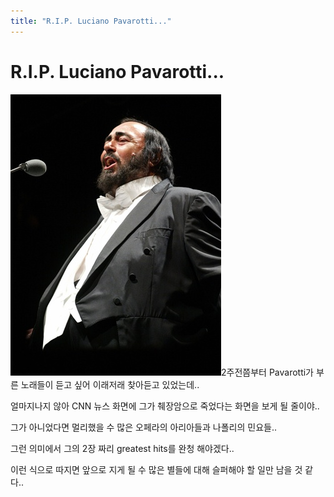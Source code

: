 ```yaml
---
title: "R.I.P. Luciano Pavarotti..."
---
```

# R.I.P. Luciano Pavarotti...

![image](/assets/images/10f1061b3cac0f47ebe923a2ca7aca88.png)2주전쯤부터 Pavarotti가 부른 노래들이 듣고 싶어 이래저래 찾아듣고 있었는데..

얼마지나지 않아 CNN 뉴스 화면에 그가 췌장암으로 죽었다는 화면을 보게 될 줄이야..

그가 아니었다면 멀리했을 수 많은 오페라의 아리아들과 나폴리의 민요들..

그런 의미에서 그의 2장 짜리 greatest hits를 완청 해야겠다..

이런 식으로 따지면 앞으로 지게 될 수 많은 별들에 대해 슬퍼해야 할 일만 남을 것 같다..



